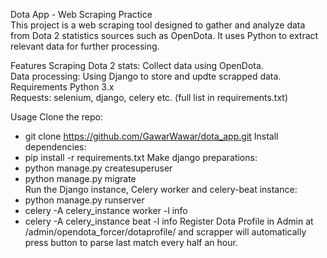 Dota App - Web Scraping Practice  
This project is a web scraping tool designed to gather and analyze data from Dota 2 statistics sources such as OpenDota. It uses Python to extract relevant data for further processing.

Features
Scraping Dota 2 stats: Collect data using OpenDota.  
Data processing: Using Django to store and updte scrapped data.  
Requirements
Python 3.x  
Requests: selenium, django, celery etc. (full list in requirements.txt)  

Usage
Clone the repo:
- git clone https://github.com/GawarWawar/dota_app.git
Install dependencies:
- pip install -r requirements.txt
Make django preparations:
- python manage.py createsuperuser  
- python manage.py migrate  
Run the Django instance, Celery worker and celery-beat instance:
- python manage.py runserver
- celery -A celery_instance worker -l info 
- celery -A celery_instance beat -l info 
Register Dota Profile in Admin at /admin/opendota_forcer/dotaprofile/ and scrapper will automatically press button to parse last match every half an hour.